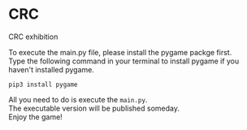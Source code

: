 # CRC
CRC exhibition

To execute the main.py file, please install the pygame packge first.  
Type the following command in your terminal to install pygame if you haven't installed pygame.  
```
pip3 install pygame
```
All you need to do is execute the `main.py`.  
The executable version will be published someday.  
Enjoy the game! 

